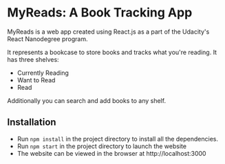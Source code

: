 # MyReads: A Book Tracking App

MyReads is a web app created using React.js as a part of the Udacity's React Nanodegree program.

It represents a bookcase to store books and tracks what you're reading. It has three shelves:

- Currently Reading
- Want to Read
- Read

Additionally you can search and add books to any shelf.


## Installation

- Run `npm install` in the project directory to install all the dependencies.
- Run `npm start` in the project directory to launch the website
- The website can be viewed in the browser at http://localhost:3000


